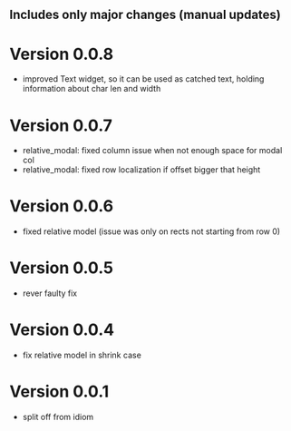## Includes only major changes (manual updates)

# Version 0.0.8
- improved Text widget, so it can be used as catched text, holding information about char len and width

# Version 0.0.7
- relative_modal: fixed column issue when not enough space for modal col
- relative_modal: fixed row localization if offset bigger that height

# Version 0.0.6
- fixed relative model (issue was only on rects not starting from row 0)

# Version 0.0.5
- rever faulty fix

# Version 0.0.4
- fix relative model in shrink case

# Version 0.0.1
* split off from idiom